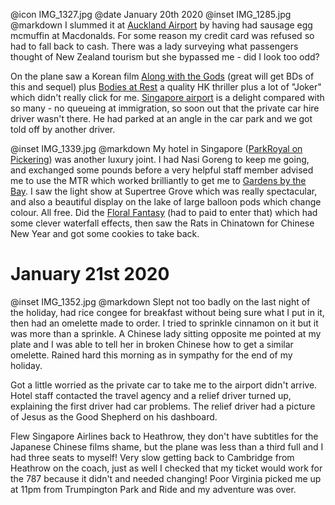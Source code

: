 @icon		IMG_1327.jpg
@date		January 20th 2020
@inset		IMG_1285.jpg
@markdown
I slummed it at [Auckland Airport](https://www.aucklandairport.co.nz/) by having had sausage egg mcmuffin at Macdonalds.
For some reason my credit card was refused so had to fall back to cash.
There was a lady surveying what passengers thought of New Zealand tourism
but she bypassed me - did I look too odd?

On the plane saw a Korean film [Along with the Gods](https://www.imdb.com/title/tt7160070/)
(great will get BDs of this and
sequel) plus [Bodies at Rest](https://www.imdb.com/title/tt7937440/)
a quality HK thriller plus a lot of "Joker" which
didn't really click for me. [Singapore airport](https://www.changiairport.com/) is a delight compared with so many -
no queueing at immigration, so soon out that the private car hire driver wasn't there. He
had parked at an angle in the car park and we got told off by another driver.

@inset		IMG_1339.jpg
@markdown
My hotel in Singapore ([ParkRoyal on Pickering](https://www.panpacific.com/en/hotels-and-resorts/pr-pickering.html/)) was another luxury joint.
I had Nasi Goreng to keep me going, and exchanged some pounds before a very helpful
staff member advised me to use the MTR which worked brilliantly to get me to
[Gardens by the Bay](https://www.gardensbythebay.com.sg/).
I saw the light show at Supertree Grove which was really spectacular,
and also a beautiful display on the lake of large balloon pods which change colour.
All free. Did the
[Floral Fantasy](https://www.gardensbythebay.com.sg/en/attractions/floral-fantasy/visitor-information.html) (had to paid to enter that) which had some
clever waterfall effects, then saw the Rats in Chinatown for Chinese New Year
and got some cookies to take back.

# January 21st 2020
@inset		IMG_1352.jpg
@markdown
Slept not too badly on the last night of the holiday, had rice congee
for breakfast without being sure what I put in it, then had an omelette made to order.
I tried to sprinkle cinnamon on it but it was more than a sprinkle.
A Chinese lady sitting opposite me pointed at my plate and I was able to tell her in broken
Chinese how to get a similar omelette. Rained hard this morning as in sympathy
for the end of my holiday.

Got a little worried as the private car to take me to the airport didn't arrive.
Hotel staff contacted the travel agency and a relief driver turned up,
explaining the first driver had car problems. The relief driver had a
picture of Jesus as the Good Shepherd on his dashboard.

Flew Singapore Airlines back to Heathrow, they don't have subtitles for the
Japanese Chinese films shame, but the plane was less than a third full and I had
three seats to myself! Very slow getting back to Cambridge from Heathrow on the coach, just as
well I checked that my ticket would work for the 787 because it didn't and needed
changing! Poor Virginia picked me up at 11pm from Trumpington Park and Ride and
my adventure was over.
